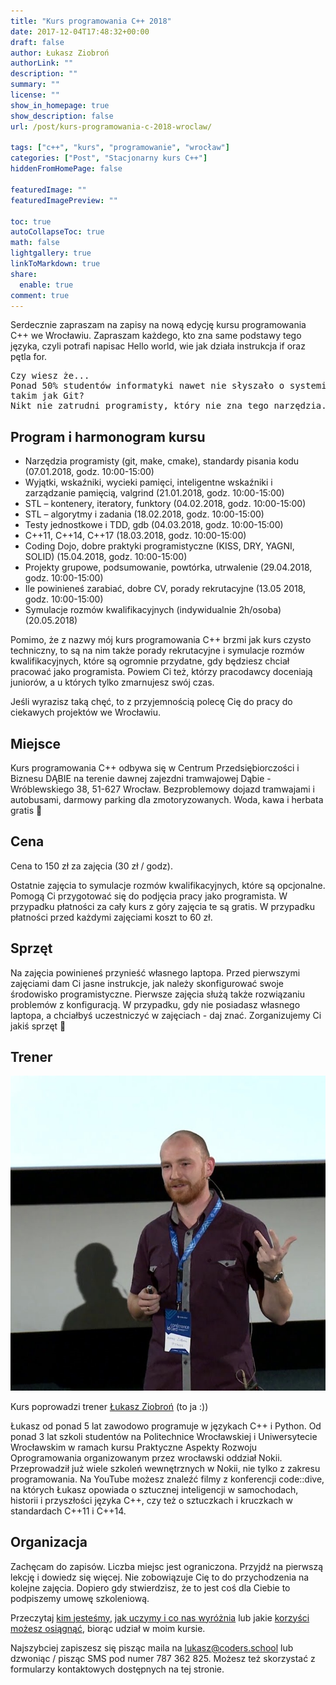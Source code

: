 ```yaml
---
title: "Kurs programowania C++ 2018"
date: 2017-12-04T17:48:32+00:00
draft: false
author: Łukasz Ziobroń
authorLink: ""
description: ""
summary: ""
license: ""
show_in_homepage: true
show_description: false
url: /post/kurs-programowania-c-2018-wroclaw/

tags: ["c++", "kurs", "programowanie", "wrocław"]
categories: ["Post", "Stacjonarny kurs C++"]
hiddenFromHomePage: false

featuredImage: ""
featuredImagePreview: ""

toc: true
autoCollapseToc: true
math: false
lightgallery: true
linkToMarkdown: true
share:
  enable: true
comment: true
---
```


Serdecznie zapraszam na zapisy na nową edycję kursu programowania C++ we Wrocławiu. Zapraszam każdego, kto zna same podstawy tego języka, czyli potrafi napisac Hello world, wie jak działa instrukcja if oraz pętla for.

<!--more-->

<pre>Czy wiesz że...
Ponad 50% studentów informatyki nawet nie słyszało o systemie kontroli wersji,
takim jak Git?
Nikt nie zatrudni programisty, który nie zna tego narzędzia.</pre>

## Program i harmonogram kursu

* Narzędzia programisty (git, make, cmake), standardy pisania kodu (07.01.2018, godz. 10:00-15:00)
* Wyjątki, wskaźniki, wycieki pamięci, inteligentne wskaźniki i zarządzanie pamięcią, valgrind (21.01.2018, godz. 10:00-15:00)
* STL – kontenery, iteratory, funktory (04.02.2018, godz. 10:00-15:00)
* STL – algorytmy i zadania (18.02.2018, godz. 10:00-15:00)
* Testy jednostkowe i TDD, gdb (04.03.2018, godz. 10:00-15:00)
* C++11, C++14, C++17 (18.03.2018, godz. 10:00-15:00)
* Coding Dojo, dobre praktyki programistyczne (KISS, DRY, YAGNI, SOLID) (15.04.2018, godz. 10:00-15:00)
* Projekty grupowe, podsumowanie, powtórka, utrwalenie (29.04.2018, godz. 10:00-15:00)
* Ile powinieneś zarabiać, dobre CV, porady rekrutacyjne (13.05 2018, godz. 10:00-15:00)
* Symulacje rozmów kwalifikacyjnych (indywidualnie 2h/osoba) (20.05.2018)

Pomimo, że z nazwy mój kurs programowania C++ brzmi jak kurs czysto techniczny, to są na nim także porady rekrutacyjne i symulacje rozmów kwalifikacyjnych, które są ogromnie przydatne, gdy będziesz chciał pracować jako programista. Powiem Ci też, którzy pracodawcy doceniają juniorów, a u których tylko zmarnujesz swój czas.

Jeśli wyrazisz taką chęć, to z przyjemnością polecę Cię do pracy do ciekawych projektów we Wrocławiu.

## Miejsce

Kurs programowania C++ odbywa się w Centrum Przedsiębiorczości i Biznesu DĄBIE na terenie dawnej zajezdni tramwajowej Dąbie - Wróblewskiego 38, 51-627 Wrocław. Bezproblemowy dojazd tramwajami i autobusami, darmowy parking dla zmotoryzowanych. Woda, kawa i herbata gratis 🙂

## Cena

Cena to 150 zł za zajęcia (30 zł / godz).

Ostatnie zajęcia to symulacje rozmów kwalifikacyjnych, które są opcjonalne. Pomogą Ci przygotować się do podjęcia pracy jako programista. W przypadku płatności za cały kurs z góry zajęcia te są gratis. W przypadku płatności przed każdymi zajęciami koszt to 60 zł.

## Sprzęt

Na zajęcia powinieneś przynieść własnego laptopa. Przed pierwszymi zajęciami dam Ci jasne instrukcje, jak należy skonfigurować swoje środowisko programistyczne. Pierwsze zajęcia służą także rozwiązaniu problemów z konfiguracją. W przypadku, gdy nie posiadasz własnego laptopa, a chciałbyś uczestniczyć w zajęciach - daj znać. Zorganizujemy Ci jakiś sprzęt 🙂

## Trener

![Łukasz Ziobroń na konferencji code::dive](lukasz_ziobron.jpg)

Kurs poprowadzi trener [Łukasz Ziobroń][1] (to ja :))

Łukasz od ponad 5 lat zawodowo programuje w językach C++ i Python. Od ponad 3 lat szkoli studentów na Politechnice Wrocławskiej i Uniwersytecie Wrocławskim w ramach kursu Praktyczne Aspekty Rozwoju Oprogramowania organizowanym przez wrocławski oddział Nokii. Przeprowadził już wiele szkoleń wewnętrznych w Nokii, nie tylko z zakresu programowania. Na YouTube możesz znaleźć filmy z konferencji code::dive, na których Łukasz opowiada o sztucznej inteligencji w samochodach, historii i przyszłości języka C++, czy też o sztuczkach i kruczkach w standardach C++11 i C++14.

## Organizacja

Zachęcam do zapisów. Liczba miejsc jest ograniczona. Przyjdź na pierwszą lekcję i dowiedz się więcej. Nie zobowiązuje Cię to do przychodzenia na kolejne zajęcia. Dopiero gdy stwierdzisz, że to jest coś dla Ciebie to podpiszemy umowę szkoleniową.

Przeczytaj [kim jesteśmy][2], [jak uczymy i co nas wyróżnia][2] lub jakie [korzyści możesz osiągnąć][2], biorąc udział w moim kursie.

Najszybciej zapiszesz się pisząc maila na lukasz@coders.school lub dzwoniąc / pisząc SMS pod numer 787 362 825. Możesz też skorzystać z formularzy kontaktowych dostępnych na tej stronie.

 [1]: https://coders.school/post/kurs-programowania-c-2018-wroclaw/lukasz_ziobron.jpg
 [2]: https://coders.school/o-nas/
